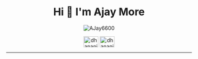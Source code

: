 <h1 align="center">Hi 👋 I'm Ajay More</h1>
<div align="center">
<p> <img src="https://komarev.com/ghpvc/?username=AJay6600&label=Profile%20views&color=0e75b6&style=flat" alt="AJay6600" /> </p>
<a href="https://linkedin.com/in/ajay-more-62b309251" target="blank"><img align="center" src="https://raw.githubusercontent.com/rahuldkjain/github-profile-readme-generator/master/src/images/icons/Social/linked-in-alt.svg" alt="dhananjaykuber" height="30" width="40" /></a>
<a href="https://instagram.com/_ajay_more_66" target="blank"><img align="center" src="https://raw.githubusercontent.com/rahuldkjain/github-profile-readme-generator/master/src/images/icons/Social/instagram.svg" alt="dhananjaykuber" height="30" width="40" /></a>
</div>

---
